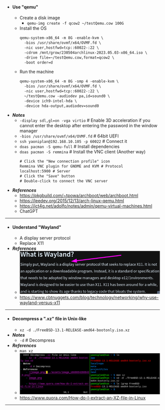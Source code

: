 - #### Use "qemu"
    - Create a disk image
        - `qemu-img create -f qcow2 ~/testQemu.cow 100G`
    - Install the OS
      ```
      qemu-system-x86_64 -m 8G -enable-kvm \
        -bios /usr/share/ovmf/x64/OVMF.fd \
        -nic user,hostfwd=tcp::60022-:22 \
        -cdrom /mnt/grow/230504archlinux-2023.05.03-x86_64.iso \
        -drive file=~/testQemu.cow,format=qcow2 \
        -boot order=d
      ```
    - Run the machine
      ```
      qemu-system-x86_64 -m 8G -smp 4 -enable-kvm \
        -bios /usr/share/ovmf/x64/OVMF.fd \
        -nic user,hostfwd=tcp::60022-:22 \
        ~/testQemu.cow -audiodev pa,id=sound0 \
        -device ich9-intel-hda \
        -device hda-output,audiodev=sound0
      ```
- ***Notes***
    - `-display sdl,gl=on -vga virtio` # Enable 3D acceleration if you cannot enter the desktop after entering the password in the window manager
    - `-bios /usr/share/ovmf/x64/OVMF.fd` # 64bit UEFI
    - `ssh yaoniplan@192.168.10.105 -p 60022` # Connect it
    - `doas pacman -S qemu-full` # Install dependencies
    - `doas pacman -S remmina` # Install the VNC client (Another way)
      ```
      # Click the "New connection profile" icon
      Remmina VNC plugin for GNOME and KVM # Protocol
      localhost:5900 # Server
      # Click the "Save" button
      # Double-click to connect the VNC server
      ```
- ***References***
    - https://pkgbuild.com/~tpowa/archboot/web/archboot.html
    - https://leedev.org/2015/12/13/arch-linux-qemu.html
    - https://ict4g.net/adolfo/notes/admin/qemu-virtual-machines.html
    - ChatGPT
- ---
- #### Understand "Wayland"
    - A display server protocol
    - Replace X11
- ***References***
    - ![image.png](./assets/image_1668656110539_0.png)
    - https://www.cbtnuggets.com/blog/technology/networking/why-use-wayland-versus-x11
- ---
- #### Decompress a ".xz" file in Unix-like
    - `xz -d ./FreeBSD-13.1-RELEASE-amd64-bootonly.iso.xz`
- ***Notes***
    - `-d` # Decompress
- ***References***
    - `man xz`
    - ![2023-02-12_14:44:43.png](./assets/2023-02-12_14:44:43.png)
    - https://www.quora.com/How-do-I-extract-an-XZ-file-in-Linux
- ---
